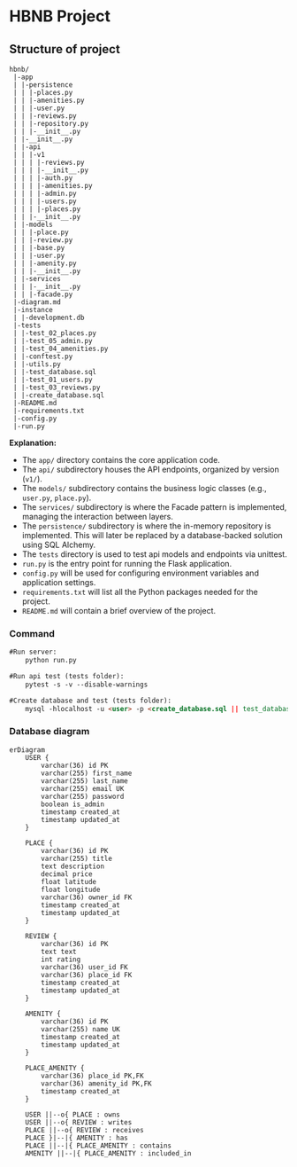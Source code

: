 # HBNB Project

## Structure of project
```
hbnb/
 |-app
 | |-persistence
 | | |-places.py
 | | |-amenities.py
 | | |-user.py
 | | |-reviews.py
 | | |-repository.py
 | | |-__init__.py
 | |-__init__.py
 | |-api
 | | |-v1
 | | | |-reviews.py
 | | | |-__init__.py
 | | | |-auth.py
 | | | |-amenities.py
 | | | |-admin.py
 | | | |-users.py
 | | | |-places.py
 | | |-__init__.py
 | |-models
 | | |-place.py
 | | |-review.py
 | | |-base.py
 | | |-user.py
 | | |-amenity.py
 | | |-__init__.py
 | |-services
 | | |-__init__.py
 | | |-facade.py
 |-diagram.md
 |-instance
 | |-development.db
 |-tests
 | |-test_02_places.py
 | |-test_05_admin.py
 | |-test_04_amenities.py
 | |-conftest.py
 | |-utils.py
 | |-test_database.sql
 | |-test_01_users.py
 | |-test_03_reviews.py
 | |-create_database.sql
 |-README.md
 |-requirements.txt
 |-config.py
 |-run.py
```

**Explanation:**
- The `app/` directory contains the core application code.
- The `api/` subdirectory houses the API endpoints, organized by version (`v1/`).
- The `models/` subdirectory contains the business logic classes (e.g., `user.py`, `place.py`).
- The `services/` subdirectory is where the Facade pattern is implemented, managing the interaction between layers.
- The `persistence/` subdirectory is where the in-memory repository is implemented. This will later be replaced by a database-backed solution using SQL Alchemy.
- The `tests` directory is used to test api models and endpoints via unittest.
- `run.py` is the entry point for running the Flask application.
- `config.py` will be used for configuring environment variables and application settings.
- `requirements.txt` will list all the Python packages needed for the project.
- `README.md` will contain a brief overview of the project.


### Command
```markdown
#Run server:
    python run.py

#Run api test (tests folder):
    pytest -s -v --disable-warnings

#Create database and test (tests folder):
    mysql -hlocalhost -u <user> -p <create_database.sql || test_database.sql>
```

### Database diagram
```mermaid
erDiagram
    USER {
        varchar(36) id PK
        varchar(255) first_name
        varchar(255) last_name
        varchar(255) email UK
        varchar(255) password
        boolean is_admin
        timestamp created_at
        timestamp updated_at
    }

    PLACE {
        varchar(36) id PK
        varchar(255) title
        text description
        decimal price
        float latitude
        float longitude
        varchar(36) owner_id FK
        timestamp created_at
        timestamp updated_at
    }

    REVIEW {
        varchar(36) id PK
        text text
        int rating
        varchar(36) user_id FK
        varchar(36) place_id FK
        timestamp created_at
        timestamp updated_at
    }

    AMENITY {
        varchar(36) id PK
        varchar(255) name UK
        timestamp created_at
        timestamp updated_at
    }

    PLACE_AMENITY {
        varchar(36) place_id PK,FK
        varchar(36) amenity_id PK,FK
        timestamp created_at
    }

    USER ||--o{ PLACE : owns
    USER ||--o{ REVIEW : writes
    PLACE ||--o{ REVIEW : receives
    PLACE }|--|{ AMENITY : has
    PLACE ||--|{ PLACE_AMENITY : contains
    AMENITY ||--|{ PLACE_AMENITY : included_in
```

